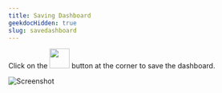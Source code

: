 ```yaml
---
title: Saving Dashboard
geekdocHidden: true
slug: savedashboard
---
```


Click on the <img src="/cloud_vista/dashboards/Images/saveicon.png" width="40px"> button at the corner to save the dashboard.


![Screenshot](/cloud_vista/dashboards/Images/Savedashboard.PNG)
